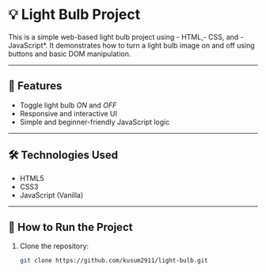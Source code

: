 # 💡 Light Bulb Project

This is a simple web-based light bulb project using - HTML,- CSS, and - JavaScript*. It demonstrates how to turn a light bulb image on and off using buttons and basic DOM manipulation.

---

## 🔧 Features

- Toggle light bulb *ON* and *OFF*
- Responsive and interactive UI
- Simple and beginner-friendly JavaScript logic

---

## 🛠 Technologies Used

- HTML5
- CSS3
- JavaScript (Vanilla)

---

## 🚀 How to Run the Project

1. Clone the repository:
   ```bash
   git clone https://github.com/kusum2911/light-bulb.git
